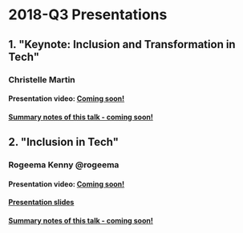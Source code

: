 # 2018-Q3 Presentations

## 1. "Keynote: Inclusion and Transformation in Tech" 
### Christelle Martin

#### Presentation video: [Coming soon!](#)

#### [Summary notes of this talk -  coming soon!](#)


## 2. "Inclusion in Tech" 
### Rogeema Kenny @rogeema

#### Presentation video: [Coming soon!](#)

####  [Presentation slides](Inclusion_in_Tech.pptx)

#### [Summary notes of this talk -  coming soon!](#)
